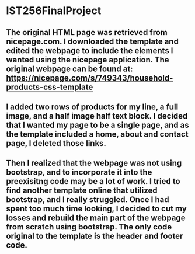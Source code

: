 # IST256FinalProject

## The original HTML page was retrieved from nicepage.com. I downloaded the template and edited the webpage to include the elements I wanted using the nicepage application. The original webpage can be found at: https://nicepage.com/s/749343/household-products-css-template 

## I added two rows of products for my line, a full image, and a half image half text block. I decided that I wanted my page to be a single page, and as the template included a home, about and contact page, I deleted those links. 

## Then I realized that the webpage was not using bootstrap, and to incorporate it into the preexisitng code may be a lot of work. I tried to find another template online that utilized bootstrap, and I really struggled. Once I had spent too much time looking, I decided to cut my losses and rebuild the main part of the webpage from scratch using bootstrap. The only code original to the template is the header and footer code.
